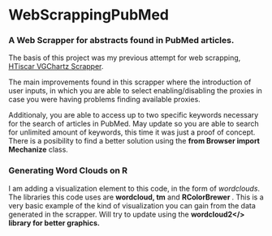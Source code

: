 # WebScrappingPubMed
### A Web Scrapper for abstracts found in PubMed articles.

The basis of this project was my previous attempt for web scrapping, [HTiscar VGChartz Scrapper](https://github.com/HTiscar/WebScrappingVGC).

The main improvements found in this scrapper where the introduction of user inputs, in which you are able to select enabling/disabling the proxies in case you were having problems finding available proxies. 

Additionaly, you are able to access up to two specific keywords necessary for the search of articles in PubMed. May update so you are able to search for unlimited amount of keywords, this time it was just a proof of concept. There is a posibility to find a better solution using the <b>from Browser import Mechanize</b> class. 

### Generating Word Clouds on R

I am adding a visualization element to this code, in the form of <i>wordclouds</i>. The libraries this code uses are <b>wordcloud, tm</b> and <b> RColorBrewer </b>. This is a very basic example of the kind of visualization you can gain from the data generated in the scrapper. Will try to update using the <b>wordcloud2</> library for better graphics. 
